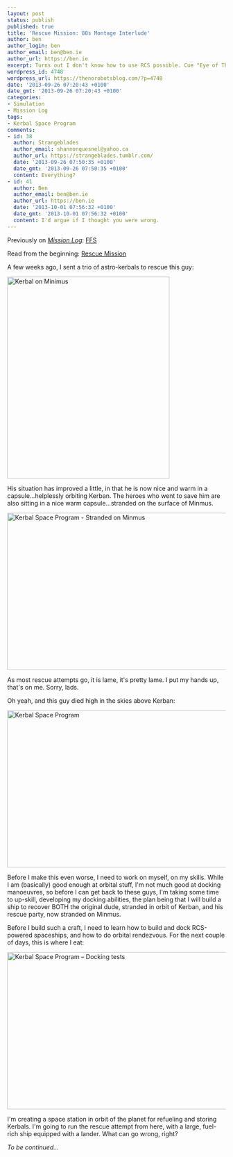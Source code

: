 ```yaml
---
layout: post
status: publish
published: true
title: 'Rescue Mission: 80s Montage Interlude'
author: ben
author_login: ben
author_email: ben@ben.ie
author_url: https://ben.ie
excerpt: Turns out I don't know how to use RCS possible. Cue "Eye of The Tiger"...
wordpress_id: 4748
wordpress_url: https://thenorobotsblog.com/?p=4748
date: '2013-09-26 07:20:43 +0100'
date_gmt: '2013-09-26 07:20:43 +0100'
categories:
- Simulation
- Mission Log
tags:
- Kerbal Space Program
comments:
- id: 38
  author: Strangeblades
  author_email: shannonquesnel@yahoo.ca
  author_url: https://strangeblades.tumblr.com/
  date: '2013-09-26 07:50:35 +0100'
  date_gmt: '2013-09-26 07:50:35 +0100'
  content: Everything?
- id: 41
  author: Ben
  author_email: ben@ben.ie
  author_url: https://ben.ie
  date: '2013-10-01 07:56:32 +0100'
  date_gmt: '2013-10-01 07:56:32 +0100'
  content: I'd argue if I thought you were wrong.
---
```

<p>Previously on <em><a href="https://thenorobotsblog.com/section/regulars/mission-log/">Mission Log</a></em>: <a title="Rescue Mission: FFS" href="https://thenorobotsblog.com/rescue-mission-pt-3/">FFS</a></p>
<p>Read from the beginning: <a title="Rescue Mission: Initial Sit Rep" href="https://thenorobotsblog.com/rescue-mission_pt0/">Rescue Mission</a></p>
<p>A few weeks ago, I sent a trio of astro-kerbals to rescue this guy:</p>
<p><img class="aligncenter size-full wp-image-4117" alt="Kerbal on Minimus" src="assets/uploads/norobots/uploads/2013/08/Screen-Shot-2013-08-11-at-23.27.09.png" width="374" height="465" /></p>
<p>His situation has improved a little, in that he is now nice and warm in a capsule...helplessly orbiting Kerban. The heroes who went to save him are also sitting in a nice warm capsule...stranded on the surface of Minmus.</p>
<p><img class="aligncenter size-large wp-image-4749" alt="Kerbal Space Program - Stranded on Minmus" src="assets/uploads/norobots/uploads/2013/09/screenshot19-1024x640.png" width="580" height="362" /></p>
<p>As most rescue attempts go, it is lame, it's pretty lame. I put my hands up, that's on me. Sorry, lads.</p>
<p>Oh yeah, and this guy died high in the skies above Kerban:</p>
<p><img class="aligncenter size-large wp-image-4511" alt="Kerbal Space Program" src="assets/uploads/norobots/uploads/2013/08/wpid-Photo-14-Aug-2013-0206-1024x640.jpg" width="580" height="362" /></p>
<p>Before I make this even worse, I need to work on myself, on my skills. While I am (basically) good enough at orbital stuff, I'm not much good at docking manoeuvres, so before I can get back to these guys, I'm taking some time to up-skill, developing my docking abilities, the plan being that I will build a ship to recover BOTH the original dude, stranded in orbit of Kerban, and his rescue party, now stranded on Minmus.</p>
<p>Before I build such a craft, I need to learn how to build and dock RCS-powered spaceships, and how to do orbital rendezvous. For the next couple of days, this is where I eat:</p>
<p><img class="aligncenter size-large wp-image-4747" alt="Kerbal Space Program – Docking tests" src="assets/uploads/norobots/uploads/2013/09/screenshot24-1024x640.png" width="580" height="362" /></p>
<p>I'm creating a space station in orbit of the planet for refueling and storing Kerbals. I'm going to run the rescue attempt from here, with a large, fuel-rich ship equipped with a lander. What can go wrong, right?</p>
<p><em>To be continued...</em></p>
